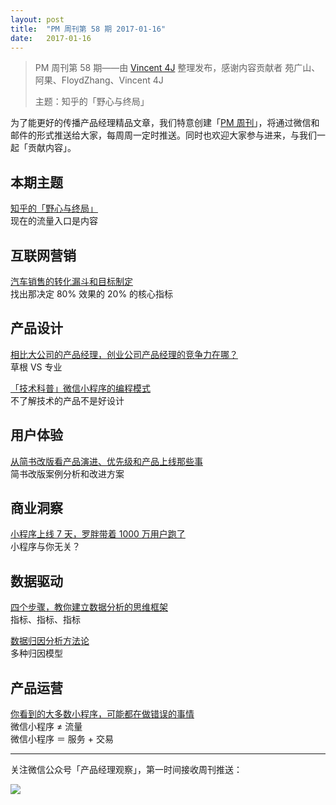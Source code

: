 ```yaml
---
layout: post
title:  "PM 周刊第 58 期 2017-01-16"
date:   2017-01-16
---
```


> PM 周刊第 58 期——由 [Vincent 4J](http://pmweekly.com/contributors#vincent4j) 整理发布，感谢内容贡献者 苑广山、阿果、FloydZhang、Vincent 4J
> 
> 主题：知乎的「野心与终局」  

为了能更好的传播产品经理精品文章，我们特意创建「[PM 周刊](http://pmweekly.com/)」，将通过微信和邮件的形式推送给大家，每周周一定时推送。同时也欢迎大家参与进来，与我们一起「贡献内容」。    

## 本期主题  

[知乎的「野心与终局」](https://zhuanlan.zhihu.com/p/24894796)   
现在的流量入口是内容   

## 互联网营销 

[汽车销售的转化漏斗和目标制定](https://zhuanlan.zhihu.com/p/24553024)   
找出那决定 80% 效果的 20% 的核心指标    

## 产品设计   

[相比大公司的产品经理，创业公司产品经理的竞争力在哪？](https://mp.weixin.qq.com/s?__biz=MzIyNTQ0OTUyNQ==&mid=2247484784&idx=1&sn=89be29d3cf91a6a471e450eea91b20c8&chksm=e87ec62adf094f3c2de68196252e272b7731f49f009bfd5a92c5ff8318a0657236d4f9a34d9f&mpshare=1&scene=1&srcid=0111gOg77ODOvluY5EExPXhx&key=e046222298c29336d3b40cbb706428dbf724860e09030c56515acb67c769dc65f2f4d7c5be80ebf0feab7a81c40c0f9f774ee9769ef8fb984f45786406e3f84efe9905a4c3638f6203766300dfb92a5b&ascene=0&uin=NDgwNzA1&devicetype=iMac+MacBookPro11%2C1+OSX+OSX+10.12.2+build(16C67)&version=12010210&nettype=WIFI&fontScale=100&pass_ticket=FWHpNG7tCZSmJdPO5EzuknWfBAteQYmSdisyNRsPQJk%3D)   
草根 VS 专业    

[「技术科普」微信小程序的编程模式](https://mp.weixin.qq.com/s?__biz=MjM5MjAwODM4MA==&mid=2650687978&idx=1&sn=ab97b40c095a19c9c6e6e44f27627500&chksm=bea6383989d1b12f411c1abcf82b753d4728aa1d0aa8cd452033691b26b9c6b986bd034523f8&mpshare=1&scene=1&srcid=0110eF5Oq2T1qQ2InhcSyGbd&key=8629130b12a99a7297b4ff437e0696b882f1dd552bf15b8a1713d1e0a58e0786bea62c97d33d4a3afec5ab561bdad7e14a213ab45853c6e2d0ad19ec69f48bc71a6c86c3e0e02c14ed774dcfcd23a3eb&ascene=0&uin=NDgwNzA1&devicetype=iMac+MacBookPro11%2C1+OSX+OSX+10.12.2+build(16C67)&version=12010210&nettype=WIFI&fontScale=100&pass_ticket=FWHpNG7tCZSmJdPO5EzuknWfBAteQYmSdisyNRsPQJk%3D)   
不了解技术的产品不是好设计   

## 用户体验

[从简书改版看产品演进、优先级和产品上线那些事](http://www.jianshu.com/p/411d12b34429)   
简书改版案例分析和改进方案   

## 商业洞察   

[小程序上线 7 天，罗胖带着 1000 万用户跑了](http://www.toutiao.com/i6376049442067317249/?tt_from=weixin&utm_campaign=client_share&from=groupmessage&app=news_article&utm_source=weixin&isappinstalled=1&iid=7277291024&utm_medium=toutiao_ios&wxshare_count=2&pbid=40352708927)    
小程序与你无关？    

## 数据驱动

[四个步骤，教你建立数据分析的思维框架](https://mp.weixin.qq.com/s?__biz=MjM5OTEwNjI2MA==&mid=2651733331&idx=3&sn=3b1d2d6dd22cf4be4ff525097bfb992e&chksm=bd3a1ee88a4d97fe458df8441b50512d2be3d594abafbce925ce9ffeb3c10d7023b4db4b9453&scene=0&key=bd544baaaf322af591ebc25a0452c16a4b6bc0970469b58f34a37885b8438d49429cbc8ad53d804bda6860ecfaa5fc84c9b1a1b6f924e723c0b2c276d925cd90347eabef58ef428e407a7b82d3203d78&ascene=0&uin=NDgwNzA1&devicetype=iMac+MacBookPro11%2C1+OSX+OSX+10.12.2+build(16C67)&version=12010210&nettype=WIFI&fontScale=100&pass_ticket=FWHpNG7tCZSmJdPO5EzuknWfBAteQYmSdisyNRsPQJk%3D)       
指标、指标、指标     

[数据归因分析方法论](https://mp.weixin.qq.com/s?__biz=MzI3MDUyNjM2Ng==&mid=2247484262&idx=1&sn=2fb285345744461c4cfcdfd498ac530c&chksm=eacef197ddb9788160ccc2ece83da86e787fd38e87f730bebb0ed5b8f9571288050eeba00821&scene=0&key=a4a4b4b1ab1c6094b659e6e45c73aea52fbe61db9b71dd4e8fb724c5ae2d1292a8e9d3b034d766f0ee788f53c1b0c8ea9d5b0dbb54c3fc62b6f4cea30e6652fe3475605e8ed9dc49098530674aee4c30&ascene=0&uin=NDgwNzA1&devicetype=iMac+MacBookPro11%2C1+OSX+OSX+10.12.2+build(16C67)&version=12010210&nettype=WIFI&fontScale=100&pass_ticket=FWHpNG7tCZSmJdPO5EzuknWfBAteQYmSdisyNRsPQJk%3D)    
多种归因模型   

## 产品运营

[你看到的大多数小程序，可能都在做错误的事情](https://mp.weixin.qq.com/s?__biz=MjM5NDUyOTAwOA==&mid=2652914751&idx=1&sn=d14ba034872872439702daa39a7bc558&chksm=bd528fa08a2506b6f23cb129580a9a5ad405cf267d74078ed539d1a6318092bd4b6e90fe5935&mpshare=1&scene=1&srcid=0116wgllXSNYLYVdf5CHQDn5&key=a5e15611f72562f2017b6f57ef263767681fc190364f2039830f2a1a937d9a616ca54e55928c1311ff00965d9ec2595f480f42f666a123aa251a66d98c336422c6b9cef1474b9738e431456dc69a84eb&ascene=0&uin=NDgwNzA1&devicetype=iMac+MacBookPro11%2C1+OSX+OSX+10.12.2+build(16C67)&version=12010210&nettype=WIFI&fontScale=100&pass_ticket=FWHpNG7tCZSmJdPO5EzuknWfBAteQYmSdisyNRsPQJk%3D)   
微信小程序 ≠ 流量      
微信小程序 ＝ 服务 + 交易   

  
---
关注微信公众号「产品经理观察」，第一时间接收周刊推送：          
  
![](http://com-4jplus-temp.qiniudn.com/pmweekly-weixin.jpg)   